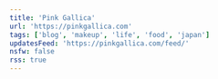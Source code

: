 ```yaml
---
title: 'Pink Gallica'
url: 'https://pinkgallica.com'
tags: ['blog', 'makeup', 'life', 'food', 'japan']
updatesFeed: 'https://pinkgallica.com/feed/'
nsfw: false
rss: true
---
```

